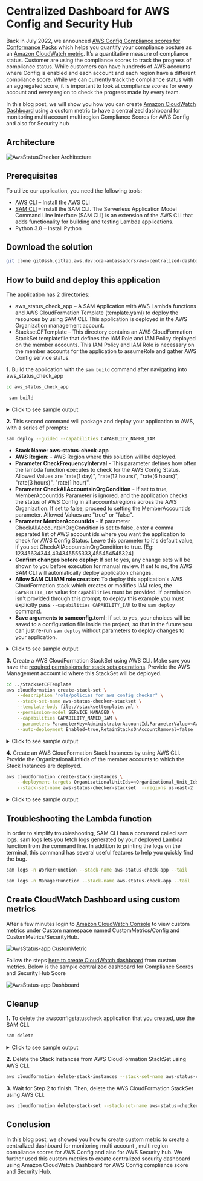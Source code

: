 #  Centralized Dashboard for AWS Config and Security Hub

Back in July 2022, we announced [AWS Config Compliance scores for Conformance Packs](https://aws.amazon.com/about-aws/whats-new/2022/07/aws-config-conformance-packs-scores-track-resource-compliance/) which helps you quantify your compliance posture as an [Amazon CloudWatch metric](https://docs.aws.amazon.com/AmazonCloudWatch/latest/monitoring/working_with_metrics.html). It’s a quantitative measure of compliance status. Customer are using the compliance scores to track
the progress of compliance status. While customers can have hundreds of AWS accounts where Config is enabled and each account and each region have a different compliance score. While we can currently track the compliance status with an aggregated score, it is important to look at compliance scores for every account and every region to check the progress made by every team.

In this blog post, we will show you how you can create [Amazon CloudWatch Dashboard](https://docs.aws.amazon.com/AmazonCloudWatch/latest/monitoring/CloudWatch_Dashboards.html) using a custom metric to have a centralized dashboard for monitoring multi account multi region Compliance Scores for AWS Config and also for Security hub

## Architecture

![AwsStatusChecker Architecture](images/Architecture.png "Architecture")

## Prerequisites

To utilize our application, you need the following tools:

- [AWS CLI](https://aws.amazon.com/cli/) – Install the AWS CLI
- [SAM CLI](https://docs.aws.amazon.com/serverless-application-model/latest/developerguide/serverless-sam-cli-install.html) – Install the SAM CLI. The Serverless Application Model Command Line Interface (SAM CLI) is an extension of the AWS CLI that adds functionality for building and testing Lambda applications.
- Python 3.8 – Install Python

## Download the solution

```bash
git clone git@ssh.gitlab.aws.dev:cca-ambassadors/aws-centralized-dashboard-config-securityhub.git
```

## How to build and deploy this application

The application has 2 directories:

- aws_status_check_app – A SAM Application with AWS Lambda functions and AWS CloudFormation Template (template.yaml) to deploy the resources by using SAM CLI. This application is deployed in the AWS Organization management account.
- StacksetCFTemplate – This directory contains an AWS CloudFormation StackSet templatefile that defines the IAM Role and IAM Policy deployed on the member accounts. This IAM Policy and IAM Role is necessary on the member accounts for the application to assumeRole and gather AWS Config service status.

**1.** Build the application with the `sam build` command after navigating into aws_status_check_app

```bash
cd aws_status_check_app
```
```bash
 sam build
```
<details><summary>Click to see sample output</summary>

```bash
sam build
Building codeuri: /local/home/sundjega/centraldashboard/aws-centralized-dashboard-config-securityhub/aws_status_check_app/aws_status_check runtime: python3.8 metadata: {} architecture: x86_64 functions: ManagerFunction, WorkerFunction
Running PythonPipBuilder:ResolveDependencies
Running PythonPipBuilder:CopySource

Build Succeeded

Built Artifacts  : .aws-sam/build
Built Template   : .aws-sam/build/template.yaml

Commands you can use next
=========================
[*] Validate SAM template: sam validate
[*] Invoke Function: sam local invoke
[*] Test Function in the Cloud: sam sync --stack-name {{stack-name}} --watch
[*] Deploy: sam deploy --guided

```
</details>

**2.** This second command will package and deploy your application to AWS, with a series of prompts:

```bash
sam deploy --guided --capabilities CAPABILITY_NAMED_IAM
```

* **Stack Name**: **aws-status-check-app**
* **AWS Region**: - AWS Region where this solution will be deployed.
* **Parameter CheckFrequencyInterval** - This parameter defines how often the lambda function executes to check for the AWS Config Status. Allowed Values are "rate(1 day)", "rate(12 hours)", "rate(6 hours)", "rate(3 hours)", "rate(1 hour)".
* **Parameter CheckAllAccountsinOrgCondition** - If set to true, MemberAccountIds Parameter is ignored, and the application checks the status of AWS Config in all accounts/regions across the AWS Organization. If set to false, proceed to setting the MemberAccountIds parameter. Allowed Values are "true" or "false".
* **Parameter MemberAccountIds** - If parameter CheckAllAccountsinOrgCondition is set to false, enter a comma separated list of AWS account ids where you want the application to check for AWS Config Status. Leave this parameter to it's default value, if you set CheckAllAccountsinOrgCondition to true. [Eg: 12345634344,434345555333,455454545324]
* **Confirm changes before deploy**: If set to yes, any change sets will be shown to you before execution for manual review. If set to no, the AWS SAM CLI will automatically deploy application changes.
* **Allow SAM CLI IAM role creation**: To deploy this application's AWS CloudFormation stack which creates or modifies IAM roles, the `CAPABILITY_IAM` value for `capabilities` must be provided. If permission isn't provided through this prompt, to deploy this example you must explicitly pass `--capabilities CAPABILITY_IAM` to the `sam deploy` command.
* **Save arguments to samconfig.toml**: If set to yes, your choices will be saved to a configuration file inside the project, so that in the future you can just re-run `sam deploy` without parameters to deploy changes to your application.

<details><summary>Click to see sample output</summary>

```bash

sam deploy --guided --capabilities CAPABILITY_NAMED_IAM

Configuring SAM deploy
======================

        Looking for config file [samconfig.toml] :  Not found

        Setting default arguments for 'sam deploy'
        =========================================
        Stack Name [sam-app]: aws-status-check-app
        AWS Region [us-east-1]: us-east-2
        Parameter CheckFrequencyMins [rate(1 day)]: rate(1 day)
        Parameter CheckAllAccountsinOrgCondition [true]:
        Parameter MemberAccountIds [IGNORE,IF,CheckAllAccountsinOrg,TRUE]:
        #Shows you resources changes to be deployed and require a 'Y' to initiate deploy
        Confirm changes before deploy [y/N]: y
        #SAM needs permission to be able to create roles to connect to the resources in your template
        Allow SAM CLI IAM role creation [Y/n]: Y
        #Preserves the state of previously provisioned resources when an operation fails
        Disable rollback [y/N]: y
        Save arguments to configuration file [Y/n]: Y
        SAM configuration file [samconfig.toml]:
        SAM configuration environment [default]:

        Looking for resources needed for deployment:

        Managed S3 bucket: aws-sam-cli-managed-default-samclisourcebucket-1bctiwbckuz4w
        A different default S3 bucket can be set in samconfig.toml and auto resolution of buckets turned off by setting resolve_s3=False

        Saved arguments to config file
        Running 'sam deploy' for future deployments will use the parameters saved above.
        The above parameters can be changed by modifying samconfig.toml
        Learn more about samconfig.toml syntax at
        https://docs.aws.amazon.com/serverless-application-model/latest/developerguide/serverless-sam-cli-config.html

        Uploading to aws-status-check-app/260bddab803770c56a539cca40ce28d9  4509 / 4509  (100.00%)
File with same data already exists at aws-status-check-app/260bddab803770c56a539cca40ce28d9, skipping upload

        Deploying with following values
        ===============================
        Stack name                   : aws-status-check-app
        Region                       : us-east-2
        Confirm changeset            : True
        Disable rollback             : True
        Deployment s3 bucket         : aws-sam-cli-managed-default-samclisourcebucket-1bctiwbckuz4w
        Capabilities                 : ["CAPABILITY_NAMED_IAM"]
        Parameter overrides          : {"CheckFrequencyMins": "rate(1 day)", "CheckAllAccountsinOrgCondition": "true", "MemberAccountIds": "IGNORE,IF,CheckAllAccountsinOrg,TRUE"}
        Signing Profiles             : {}

Initiating deployment
=====================

        Uploading to aws-status-check-app/752cc090fa93293635f6b8f07888fe5a.template  7794 / 7794  (100.00%)


Waiting for changeset to be created..

CloudFormation stack changeset
---------------------------------------------------------------------------------------------------------------------------------------------------------------------------------------------------------------------------------------------------------------------------------------------------------------------------------------------
Operation                                                                           LogicalResourceId                                                                   ResourceType                                                                        Replacement
---------------------------------------------------------------------------------------------------------------------------------------------------------------------------------------------------------------------------------------------------------------------------------------------------------------------------------------------
+ Add                                                                               AppFunctionPolicy                                                                   AWS::IAM::ManagedPolicy                                                             N/A
+ Add                                                                               AppFunctionRole                                                                     AWS::IAM::Role                                                                      N/A
+ Add                                                                               AssumedFunctionRole                                                                 AWS::IAM::Role                                                                      N/A
+ Add                                                                               CheckAllAccountsinOrgParameter                                                      AWS::SSM::Parameter                                                                 N/A
+ Add                                                                               ConfigAccountsParameter                                                             AWS::SSM::Parameter                                                                 N/A
+ Add                                                                               ManagerFunctionLogGroup                                                             AWS::Logs::LogGroup                                                                 N/A
+ Add                                                                               ManagerFunctionScheduledRule                                                        AWS::Events::Rule                                                                   N/A
+ Add                                                                               ManagerFunction                                                                     AWS::Lambda::Function                                                               N/A
+ Add                                                                               PermissionForEventsToInvokeLambda1                                                  AWS::Lambda::Permission                                                             N/A
+ Add                                                                               PermissionForEventsToInvokeLambda2                                                  AWS::Lambda::Permission                                                             N/A
+ Add                                                                               WorkerFunctionLogGroup                                                              AWS::Logs::LogGroup                                                                 N/A
+ Add                                                                               WorkerFunctionRule                                                                  AWS::Events::Rule                                                                   N/A
+ Add                                                                               WorkerFunction                                                                      AWS::Lambda::Function                                                               N/A
---------------------------------------------------------------------------------------------------------------------------------------------------------------------------------------------------------------------------------------------------------------------------------------------------------------------------------------------


Changeset created successfully. arn:aws:cloudformation:us-east-2:980861844405:changeSet/samcli-deploy1690484417/bbcba1ce-e8ca-4ecc-b1a6-b12beca2aaa2


Previewing CloudFormation changeset before deployment
======================================================
Deploy this changeset? [y/N]: y

2023-07-27 19:00:26 - Waiting for stack create/update to complete

CloudFormation events from stack operations (refresh every 5.0 seconds)
---------------------------------------------------------------------------------------------------------------------------------------------------------------------------------------------------------------------------------------------------------------------------------------------------------------------------------------------
ResourceStatus                                                                      ResourceType                                                                        LogicalResourceId                                                                   ResourceStatusReason
---------------------------------------------------------------------------------------------------------------------------------------------------------------------------------------------------------------------------------------------------------------------------------------------------------------------------------------------
CREATE_IN_PROGRESS                                                                  AWS::IAM::ManagedPolicy                                                             AppFunctionPolicy                                                                   -
CREATE_IN_PROGRESS                                                                  AWS::SSM::Parameter                                                                 ConfigAccountsParameter                                                             -
CREATE_IN_PROGRESS                                                                  AWS::Logs::LogGroup                                                                 WorkerFunctionLogGroup                                                              -
CREATE_IN_PROGRESS                                                                  AWS::SSM::Parameter                                                                 CheckAllAccountsinOrgParameter                                                      -
CREATE_IN_PROGRESS                                                                  AWS::Logs::LogGroup                                                                 ManagerFunctionLogGroup                                                             -
CREATE_IN_PROGRESS                                                                  AWS::IAM::ManagedPolicy                                                             AppFunctionPolicy                                                                   Resource creation Initiated
CREATE_IN_PROGRESS                                                                  AWS::SSM::Parameter                                                                 ConfigAccountsParameter                                                             Resource creation Initiated
CREATE_IN_PROGRESS                                                                  AWS::Logs::LogGroup                                                                 WorkerFunctionLogGroup                                                              Resource creation Initiated
CREATE_IN_PROGRESS                                                                  AWS::SSM::Parameter                                                                 CheckAllAccountsinOrgParameter                                                      Resource creation Initiated
CREATE_IN_PROGRESS                                                                  AWS::Logs::LogGroup                                                                 ManagerFunctionLogGroup                                                             Resource creation Initiated
CREATE_COMPLETE                                                                     AWS::Logs::LogGroup                                                                 WorkerFunctionLogGroup                                                              -
CREATE_COMPLETE                                                                     AWS::SSM::Parameter                                                                 ConfigAccountsParameter                                                             -
CREATE_COMPLETE                                                                     AWS::Logs::LogGroup                                                                 ManagerFunctionLogGroup                                                             -
CREATE_COMPLETE                                                                     AWS::SSM::Parameter                                                                 CheckAllAccountsinOrgParameter                                                      -
CREATE_COMPLETE                                                                     AWS::IAM::ManagedPolicy                                                             AppFunctionPolicy                                                                   -
CREATE_IN_PROGRESS                                                                  AWS::IAM::Role                                                                      AppFunctionRole                                                                     -
CREATE_IN_PROGRESS                                                                  AWS::IAM::Role                                                                      AssumedFunctionRole                                                                 -
CREATE_IN_PROGRESS                                                                  AWS::IAM::Role                                                                      AppFunctionRole                                                                     Resource creation Initiated
CREATE_IN_PROGRESS                                                                  AWS::IAM::Role                                                                      AssumedFunctionRole                                                                 Resource creation Initiated
CREATE_COMPLETE                                                                     AWS::IAM::Role                                                                      AssumedFunctionRole                                                                 -
CREATE_COMPLETE                                                                     AWS::IAM::Role                                                                      AppFunctionRole                                                                     -
CREATE_IN_PROGRESS                                                                  AWS::Lambda::Function                                                               WorkerFunction                                                                      -
CREATE_IN_PROGRESS                                                                  AWS::Lambda::Function                                                               ManagerFunction                                                                     -
CREATE_IN_PROGRESS                                                                  AWS::Lambda::Function                                                               WorkerFunction                                                                      Resource creation Initiated
CREATE_IN_PROGRESS                                                                  AWS::Lambda::Function                                                               ManagerFunction                                                                     Resource creation Initiated
CREATE_COMPLETE                                                                     AWS::Lambda::Function                                                               WorkerFunction                                                                      -
CREATE_COMPLETE                                                                     AWS::Lambda::Function                                                               ManagerFunction                                                                     -
CREATE_IN_PROGRESS                                                                  AWS::Events::Rule                                                                   WorkerFunctionRule                                                                  -
CREATE_IN_PROGRESS                                                                  AWS::Events::Rule                                                                   ManagerFunctionScheduledRule                                                        -
CREATE_IN_PROGRESS                                                                  AWS::Events::Rule                                                                   ManagerFunctionScheduledRule                                                        Resource creation Initiated
CREATE_IN_PROGRESS                                                                  AWS::Events::Rule                                                                   WorkerFunctionRule                                                                  Resource creation Initiated
CREATE_COMPLETE                                                                     AWS::Events::Rule                                                                   ManagerFunctionScheduledRule                                                        -
CREATE_COMPLETE                                                                     AWS::Events::Rule                                                                   WorkerFunctionRule                                                                  -
CREATE_IN_PROGRESS                                                                  AWS::Lambda::Permission                                                             PermissionForEventsToInvokeLambda1                                                  -
CREATE_IN_PROGRESS                                                                  AWS::Lambda::Permission                                                             PermissionForEventsToInvokeLambda2                                                  -
CREATE_IN_PROGRESS                                                                  AWS::Lambda::Permission                                                             PermissionForEventsToInvokeLambda1                                                  Resource creation Initiated
CREATE_IN_PROGRESS                                                                  AWS::Lambda::Permission                                                             PermissionForEventsToInvokeLambda2                                                  Resource creation Initiated
CREATE_COMPLETE                                                                     AWS::Lambda::Permission                                                             PermissionForEventsToInvokeLambda1                                                  -
CREATE_COMPLETE                                                                     AWS::Lambda::Permission                                                             PermissionForEventsToInvokeLambda2                                                  -
CREATE_COMPLETE                                                                     AWS::CloudFormation::Stack                                                          aws-status-check-app                                                                -
---------------------------------------------------------------------------------------------------------------------------------------------------------------------------------------------------------------------------------------------------------------------------------------------------------------------------------------------

CloudFormation outputs from deployed stack
---------------------------------------------------------------------------------------------------------------------------------------------------------------------------------------------------------------------------------------------------------------------------------------------------------------------------------------------
Outputs
---------------------------------------------------------------------------------------------------------------------------------------------------------------------------------------------------------------------------------------------------------------------------------------------------------------------------------------------
Key                 ManagerFunctionARN
Description         ManagerFunction ARN
Value               arn:aws:lambda:us-east-2:980861844405:function:aws-status-check-app-ManagerFunction-oXx2fvZGftLJ

Key                 WorkerFunctionARN
Description         WorkerFunction ARN
Value               arn:aws:lambda:us-east-2:980861844405:function:aws-status-check-app-WorkerFunction-HBY2theGkFFj
---------------------------------------------------------------------------------------------------------------------------------------------------------------------------------------------------------------------------------------------------------------------------------------------------------------------------------------------


Successfully created/updated stack - aws-status-check-app in us-east-2

```
</details>

**3.** Create a AWS CloudFormation StackSet using AWS CLI. Make sure you have the [required permissions for stack sets operations](https://docs.aws.amazon.com/AWSCloudFormation/latest/UserGuide/stacksets-prereqs.html). Provide the AWS Management account Id where this StackSet will be deployed.

```bash
cd ../StacksetCFTemplate
aws cloudformation create-stack-set \
    --description "role/policies for aws config checker" \
    --stack-set-name aws-status-checker-stackset \
    --template-body file://stacksettemplate.yml \
    --permission-model SERVICE_MANAGED \
    --capabilities CAPABILITY_NAMED_IAM \
    --parameters ParameterKey=AdministratorAccountId,ParameterValue=<AWS_ManagementAccountId> \
    --auto-deployment Enabled=true,RetainStacksOnAccountRemoval=false
```
<details><summary>Click to see sample output</summary>

```
StacksetCFTemplate$ aws cloudformation create-stack-set \
>     --description "role/policies for aws config checker" \
>     --stack-set-name aws-status-checker-stackset \
>     --template-body file://stacksettemplate.yml \
>     --permission-model SERVICE_MANAGED \
>     --capabilities CAPABILITY_NAMED_IAM \
>     --parameters ParameterKey=AdministratorAccountId,ParameterValue=xxxxxxxxxx \
>     --auto-deployment Enabled=true,RetainStacksOnAccountRemoval=false
{
    "StackSetId": "aws-config-checker-stackset:273c07d1-c7ab-4e6c-b388-0f6e2263c400"
}

```
</details>

**4.** Create an AWS CloudFormation Stack Instances by using AWS CLI. Provide the OrganizationalUnitIds of the member accounts to which the Stack Instances are deployed.

```bash
aws cloudformation create-stack-instances \
    --deployment-targets OrganizationalUnitIds=<Organizational_Unit_Ids> \
    --stack-set-name aws-status-checker-stackset  --regions us-east-2
```
<details><summary>Click to see sample output</summary>

```
StacksetCFTemplate$ aws cloudformation create-stack-instances \
>     --deployment-targets OrganizationalUnitIds=r-xxxx \
>     --stack-set-name aws-status-checker-stackset  --regions us-east-2
{
    "OperationId": "1e740a93-e980-44e0-a4d6-6747384dab2f"
}

```
</details>

## Troubleshooting the Lambda function

In order to simplify troubleshooting, SAM CLI has a command called sam logs. sam logs lets you fetch logs generated by your deployed Lambda function from the command line. In addition to printing the logs on the terminal, this command has several useful features to help you quickly find the bug.

```bash
sam logs -n WorkerFunction --stack-name aws-status-check-app --tail
```

```bash
sam logs -n ManagerFunction --stack-name aws-status-check-app --tail
```

## Create CloudWatch Dashboard using custom metrics

After a few minutes login to [Amazon CloudWatch Console](https://console.aws.amazon.com/cloudwatch) to view custom metrics under Custom namespace named CustomMetrics/Config and CustomMetrics/SecurityHub.

![AwsStatus-app CustomMetric](images/custom-metric.png "Custom Metrics in CloudWatch")

Follow the steps [here to create CloudWatch dashboard](https://docs.aws.amazon.com/AmazonCloudWatch/latest/monitoring/create_dashboard.html) from custom metrics. Below is the sample centralized dashboard for Compliance Scores and Security Hub Score

![AwsStatus-app Dashboard](images/dashboard.png "CloudWatch Dashboard")

## Cleanup

**1.** To delete the awsconfigstatuscheck application that you created, use the SAM CLI.

```bash
sam delete
```
<details><summary>Click to see sample output</summary>

```
aws_status_check_app$ sam delete
        Are you sure you want to delete the stack awsconfigstatuschecker-app in the region us-east-2 ? [y/N]: y
        Are you sure you want to delete the folder awsconfigstatuschecker-app in S3 which contains the artifacts? [y/N]: y
        - Deleting S3 object with key awsconfigstatuschecker-app/aca923a2899ecef9bb25fc9d708b2067
        - Could not find and delete the S3 object with the key awsconfigstatuschecker-app/aca923a2899ecef9bb25fc9d708b2067
        - Deleting S3 object with key awsconfigstatuschecker-app/23b0a7ffd14c825f099b0d67a2d1ae18.template
        - Deleting S3 object with key awsconfigstatuschecker-app/26d62b2b9477b02ff57126cd6a59be0b.template
        - Deleting S3 object with key awsconfigstatuschecker-app/938f74b20506773321240e7555ac4910.template
        - Deleting S3 object with key awsconfigstatuschecker-app/93c76ece26e084135707d1b4b26f053b.template
        - Deleting S3 object with key awsconfigstatuschecker-app/b93be3ce737bcac83d43d92246689245.template
        - Deleting S3 object with key awsconfigstatuschecker-app/f81beb0c1361619d6542ef6017556482.template
        - Deleting Cloudformation stack awsconfigstatuschecker-app

Deleted successfully

```
</details>

**2.** Delete the Stack Instances from AWS CloudFormation StackSet using AWS CLI.

```bash
aws cloudformation delete-stack-instances --stack-set-name aws-status-checker-stackset  --regions us-east-1 --no-retain-stacks --deployment-targets OrganizationalUnitIds=<Organizational_Unit_Ids>
```

**3.** Wait for Step 2 to finish. Then, delete the AWS CloudFormation StackSet using AWS CLI.

```bash
aws cloudformation delete-stack-set --stack-set-name aws-status-checker-stackset
```

## Conclusion

In this blog post, we showed you how to create custom metric to create a centralized dashboard for monitoring multi account , multi region compliance scores for AWS Config and also for AWS Security hub. We further used this custom metrics to create centralized security dashboard using Amazon CloudWatch Dashboard for AWS Config compliance score and Security Hub.
